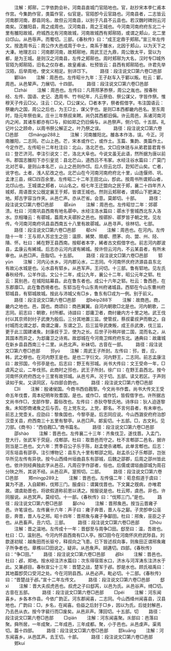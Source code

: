 <!-- { "loadSidebar": true } -->
　　注解：郏鄏，二字依韵会补。河南县直城门官陌地也。官，赵抄宋本李仁甫本作宫。今集韵作官，类篇作官，似官是。官陌卽今云官路也。河南县者，二志皆云河南郡河南，郡县同名，故但云河南县，以别于凡县不云县也。若汉魏时碑则云河南矣。汉雒阳县，周之成周也。汉河南县，周之王城也。今河南河南府府东北二十里有雒阳故城，府城西北有河南故城，河南故城西有郏鄏陌，或谓之郏山，北二里曰邙山。从邑辱声。而蜀切。三部。《春秋传》曰：“成王定鼎于郏鄏。”宣三年左传文。按逸周书云：周公作大邑成周于中土，南系于雒水，北因于郏山，以为天下之大溱。地理志曰：河南郡河南，故郏鄏地，周武王迁九鼎，周公致太平，营以为都，是为王城。是则汉之河南县，左传之郏鄏也。周时郏鄏为大名，汉时专□城外官陌为郏鄏陌，旧名之仅存者。故皇甫谧、杜预皆云：县西有郏鄏陌也。许君先举汉陌，后举周地，使文义相足。别详邙下。
　　路径：段注说文□第六卷□邑部
　　鄻liǎn
　　注解：周邑也。左传昭卄九年：王子赵车入于鄻以叛。杜云：鄻，周邑。从邑辇声。力展切。十四部。
　　路径：段注说文□第六卷□邑部
　　□zhài
　　注解：周邑也。左传曰：凡蒋邢茅胙祭，周公之胤也。按春秋经、左传、国语、史记、逸周书、竹书纪年，凡云祭伯、祭公谋父，字皆作祭。惟穆天子传云□父。注云：□父，□公谋父。□者本字，祭者假借字。韦注国语云：祭畿内之国，周公之后也，为王□士，谋父字也。是则□本西都畿内邑名。至东周时，隐元年祭伯来。庄卄三年祭叔来聘。尚仍其西都旧偁。许云周邑，系诸河南河内之闲，其诸东都亦有□与，抑如郑之仍旧偁与。从邑祭声。侧介切。十五部。礼记叶公之顾命，以周书祭公解正之。叶乃祭之误。
　　路径：段注说文□第六卷□邑部
　　邙mánɡp288上
　　注解：河南雒阳北。雒各本作洛，误。今正。河南雒阳，二志同。芒山上邑。芒，宋本或作亡，或作土。玉篇、集韵、类篇作土。今定作芒。左传昭卄二年杜注曰：北山，洛北芒也。文□应休琏与从弟君苗君胄书曰：登芒济河。李注引说文：芒，洛北大阜也。今说文虽无此语，然所据为唐以前书。郡国志雒阳下亦引皇览：县北芒山，道西吕不韦冢。水经注谷水篇曰：广莫门北对芒阜。是则山本名芒，山上之邑则作邙。后人但云北邙，尟知芒山矣。亡者，讹字也。土者，浅人肊改之也。北芒山在今河南河南府府北十里，山连偃师、巩、孟津三县，绵□四百余里。左传昭二十二年王田北山，卽此。按周书所谓郏山者，北邙山也。王城谓之郏者，以山名之。桓七年王迁盟向之民于郏，襄二十四年齐人城郏，周语晋文公旣定襄王于郏，皆谓王城也。然则云郏鄏者，谓郏山下肥漘之地。郏古字容当作夹。从邑亡声。亦从芒省。会意。莫郞切。十部。
　　路径：段注说文□第六卷□邑部
　　鄩xún
　　注解：周邑也。左传昭廿二年：郊鄩溃。杜曰：河南巩县西南有地名鄩中。水经注洛水篇曰：鄩水于訾城西北东入洛水。京相璠云：有鄩城，葢周大夫鄩肸之邑也。按鄩肸、鄩罗皆子朝之党。见左传。今河南河南府巩县县西南五十八里有故鄩城。从邑寻声。徐林切。七部。
　　路径：段注说文□第六卷□邑部
　　郗chī
　　注解：周邑也。在河内。左传隐十一年：王与郑人苏忿生之田：温原、絺樊、隰郕、攒茅、向、盟、州、陉、隤、怀。杜曰：絺在野王县西南。按郗者本字，絺者古文假借字也。前志河内郡波县，孟康云有絺城。后志亦云河内波有絺城。按许但云河内，不云某县者，有所未审也。从邑□声。丑脂切。十五部。
　　路径：段注说文□第六卷□邑部
　　郓yùn
　　注解：河内沁水乡。河内郡沁水，二志同。今河南怀庆府济源县县东北有故沁水城是也。沁水县有郓乡。从邑军声。王问切。十三部。鲁有郓地。见左氏春秋经传。公羊作运。文公十二年，成公九年，襄公十二年，昭公元年之郓。杜云：莒别邑，在城阳姑幕县。此在鲁东者也。成公十六年之郓。杜云：鲁西邑，在东郡廪□。此在鲁西境者也。东郓当在今山东靑州府诸城县。西郓在今山东曹州府郓城县，有郓城故城。按此与沛城父有□乡，鲁东有□戎为一例。别于前义。
　　路径：段注说文□第六卷□邑部
　　邶bèip288下
　　注解：故商邑。商，畿内之地也。邑，国也。商颂曰：商邑翼翼。自河内朝歌□北是也。河内朝歌，二志同。前志曰：朝歌，纣所都。诗諩曰：邶庸卫者，商纣畿内方十里之地。武王伐纣以其京师封纣子武庚为殷后。三分其地置三监。使管叔，蔡叔霍叔尹而敎之。自纣城而北谓之邶，南谓之庸，东谓之卫。后三监导武庚叛，成王杀武庚，伐三监，更于此三国建诸矦。封康叔于卫，使为之长。后世子孙稍幷彼二国，混而名之，从其国本而异之，为邶庸卫之诗焉。故邶城在今河南卫辉府府东北。通典曰：故庸城在新乡县县西南三十二里。从邑北声。补妹切。古音在一部。
　　路径：段注说文□第六卷□邑部
　　邘yú
　　注解：周武王子所封。左传曰：邘，晋，应，韩，武之穆也。在河内野王是也。是也二字衍文。河内野王，二志同。前志孟康注曰：故邘国，今邘亭是也。后志曰：野王有邘城。尚书大传曰：文王受命一年，□虞芮之讼，二年伐邘。此商时之邘也，武王子所封。徐广曰：在野王县西北。按今河南怀庆府府西北十三里有故邘城。从邑亏声。况于切。五部。读又若区。于声则读如于矣。又读同区，与四部合韵也。
　　路径：段注说文□第六卷□邑部
　　□lí
　　注解：殷诸侯国。今商书西伯戡黎。今文尚书作耆。尚书大传文王受命五年伐耆，周本纪明年败耆国，是也。或作□，或作饥，皆假借字也。许所据古文尚书作□，戈部作黎，葢俗改也。左传曰：赤狄夺黎氏地。诗序曰：狄人迫逐黎矦。未知卽商诸矦之后与否。在上党东北。上党，郡名。不言何县者，有未审也。前志上党壶关。应劭曰：黎矦国也，今黎亭是。后志同应说。今山西潞安府府治卽汉壶关县，府西南三十五里有黎亭。从邑□声。郞奚切。十五部。□，古文利。见刀部。《商书》：“西伯戡□。”商书篇名。
　　路径：段注说文□第六卷□邑部
　　邵shào
　　注解：晋邑也。左传襄二十三年：齐矦伐卫，遂伐晋。入孟门，登大行，张武军于荧庭，戍郫邵。杜曰：取晋邑而守之。杜不言郫邵二邑名，据许则当是二邑也。文六年：贾季召公子乐于陈，赵孟使杀诸郫。此单言郫也。后志：河东垣县有邵亭。注引博物记：县东九十里有郫邵之阨。赵孟杀公子乐郫邵，岂张华所见左传有异欤。按今山西绛州垣曲县东有邵城，后魏之邵郡，后周之邵州皆此也。依许则经典独此字从邑召。凡周召字作邵者，俗也。后儒或谓垣曲邵城为周召分陜之所，其说不经。从邑召声。寔照切。二部。
　　路径：段注说文□第六卷□邑部
　　鄍mínɡp289上
　　注解：晋邑也。左传僖二年：荀息假道于虞曰：冀为不道，入自颠軨，伐鄍三门。服虔曰：谓冀伐晋也。下文冀之旣病，亦唯君故。谓虞助晋也，将欲假道称前恩以诱之。按服说是也。杜云鄍，虞邑。非也。许同服说。从邑冥声。莫经切。十一部。《春秋传》曰：“伐鄍三门。”是也。
　　路径：段注说文□第六卷□邑部
　　鄐chù
　　注解：晋邢矦邑。按当云晋雍子邑。许笔误也。左传襄卄六年：声子曰：雍子奔晋，晋人与之鄐。子灵卽申公巫臣，奔晋，晋人与之郉。昭十四年：晋郉矦与雍子争鄐田。杜曰：郉矦，巫臣之子也。从邑畜声。丑六切。三部。
　　路径：段注说文□第六卷□邑部
　　□hòu
　　注解：晋之温地。左传成十一年：晋郄至与周争□田。郄至曰：温，吾故也。杜曰：□，温别邑。今河内怀县西南有□人亭。按□田今在河南怀庆府武陟县。刘歆遂初赋：越矦田而长驱兮，释叔向之飞患。巳下皆述叔向事，则矦田正谓郉矦雍子所争者也。章樵以□田说之，疑非。从邑矦声。胡遘切。四部。《春秋传》曰：“争□田。”
　　路径：段注说文□第六卷□邑部
　　邲bì
　　注解：晋邑也。杜曰：邲，郑地。按水经注济水篇曰：次东得宿胥水口，济水与河浑涛东注济水于此。又兼邲目。春秋宣公十三年：晋楚之战，楚军于邲。卽是水也。顾氏祖禹曰：其地葢卽荧口受河之处。今在河阴县西。从邑必声。毗必切。十二部。《春秋传》曰：“晋楚战于邲。”宣十二年左传文。
　　路径：段注说文□第六卷□邑部
　　郄xì
　　注解：晋大夫叔虎邑也。叔虎之子曰郄芮，以邑为氏。从邑谷声。绮□切。古音在五部。
　　路径：段注说文□第六卷□邑部
　　□péi
　　注解：河东闻喜乡。乡各本作县。今依广韵正。河东郡闻喜，二志同。今山西绛州闻喜县，汉县地也。广韵曰：□，乡名，在闻喜。伯益之后封于□乡，因以为氏。后徙封解邑，乃去邑从衣。按今字裴行而□废矣。从邑非声。薄回切。十五部。切
　　路径：段注说文□第六卷□邑部
　　□qián
　　注解：河东闻喜聚。乑部曰：邑落曰聚。舜所居，一年成聚，二年成邑，三年成都。聚，小于邑也。从邑虔声。渠焉切。葢十四部。
　　路径：段注说文□第六卷□邑部
　　邼kuānɡ
　　注解：河东闻喜乡。从邑匡声。去王切。十部。
　　路径：段注说文□第六卷□邑部
　　鄈kuí
